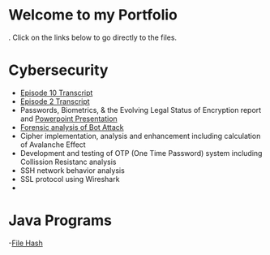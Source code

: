 # Welcome to my Portfolio
. Click on the links below to go directly to the files.
# Cybersecurity
- [Episode 10 Transcript](fokus_deutsch_transcript_ep10.pdf)
- [Episode 2 Transcript](https://github.com/ekellmont/Fokus-Deutsch/blob/main/fokus_deutsch_transcript_ep10.pdf)
- Passwords, Biometrics, & the Evolving Legal Status of Encryption report and [Powerpoint Presentation](Password_Legal_Presentation.pdf)
- [Forensic analysis of Bot Attack](transcripts)
- Cipher implementation, analysis and enhancement including calculation of Avalanche Effect
- Development and testing of OTP (One Time Password) system including Collission Resistanc analysis
- SSH network behavior analysis 
- SSL protocol using Wireshark
- 
# Java Programs
-[File Hash](Java/tree/main/Hash%20Program)
